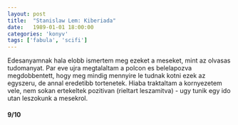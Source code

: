```yaml
---
layout: post
title:  "Stanislaw Lem: Kiberiada"
date:   1989-01-01 18:00:00
categories: 'konyv'
tags: ['fabula', 'scifi']
---
```


Edesanyamnak hala elobb ismertem meg ezeket a meseket, mint az olvasas tudomanyat. Par eve ujra megtalaltam a polcon es belelapozva megdobbentett, hogy meg mindig mennyire le tudnak kotni ezek az egyszeru, de annal eredetibb tortenetek. Hiaba traktaltam a kornyezetem vele, nem sokan ertekeltek pozitivan (rieltart leszamitva) - ugy tunik egy ido utan leszokunk a mesekrol. 

<h4>9/10</h4>